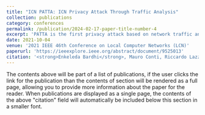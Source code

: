 ```yaml
---
title: "ICN PATTA: ICN Privacy Attack Through Traffic Analysis"
collection: publications
category: conferences
permalink: /publication/2024-02-17-paper-title-number-4
excerpt: 'PATTA is the first privacy attack based on network traffic analysis in Information-Centric Networking. PATTA aims to automatically identify the category of requested content by sniffing the communication towards the first hop router. PATTA applies text processing and machine learning techniques to content names in content-oriented architectures.'
date: 2021-10-04
venue: '2021 IEEE 46th Conference on Local Computer Networks (LCN)'
paperurl: 'https://ieeexplore.ieee.org/abstract/document/9525013'
citation: '<strong>Enkeleda Bardhi</strong>, Mauro Conti, Riccardo Lazzeretti, Eleonora Losiouk (2021). &quot;ICN PATTA: ICN privacy attack through traffic analysis.&quot; <i>2021 IEEE 46th Conference on Local Computer Networks (LCN). IEEE, 2021.</i>'
---
```


The contents above will be part of a list of publications, if the user clicks the link for the publication than the contents of section will be rendered as a full page, allowing you to provide more information about the paper for the reader. When publications are displayed as a single page, the contents of the above "citation" field will automatically be included below this section in a smaller font.
